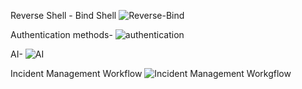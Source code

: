 Reverse Shell - Bind Shell
![Reverse-Bind](https://github.com/loadingbadbeat/Information/assets/45952458/81caa0fa-9d7b-4546-a331-c50830891d41)

Authentication methods-
![authentication](https://github.com/loadingbadbeat/Information/assets/45952458/e77811f3-3932-4e3d-b62f-bd98d0de4346)

AI-
![AI](https://github.com/loadingbadbeat/Information/assets/45952458/2b46d08f-f49c-4eee-9b52-badc1394567f)

Incident Management Workflow
![Incident Management Workgflow](https://github.com/loadingbadbeat/Information/assets/45952458/1db56752-b8f5-470f-b80f-2ad45d66b5c4)


